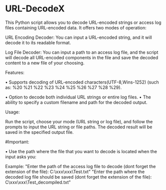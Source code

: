 # URL-DecodeX

This Python script allows you to decode URL-encoded strings or access log files containing URL-encoded data. It offers two modes of operation:

URL Encoding Decoder: You can input a URL-encoded string, and it will decode it to its readable format.

Log File Decoder: You can input a path to an access log file, and the script will decode all URL-encoded components in the file and save the decoded content to a new file of your choosing.

Features:

 • Supports decoding of URL-encoded characters(UTF-8,Wins-1252) (such as:
%20
%21
%22
%23
%24
%25
%26
%27
%28
%29).

 • Option to decode both individual URL strings or entire log files.
 • The ability to specify a custom filename and path for the decoded output.

Usage:

Run the script, choose your mode (URL string or log file), and follow the prompts to input the URL string or file paths. 
The decoded result will be saved in the specified output file.

#Important:

  • Use the path where the file that you want to decode is located when the input asks you:

Example:
"Enter the path of the access log file to decode (dont forget the extension of the file): C:\xxx\xxx\Test.txt"
"Enter the path where the decoded log file should be saved (dont forget the extension of the file): C\xxx\xxx\Test_decompiled.txt"
